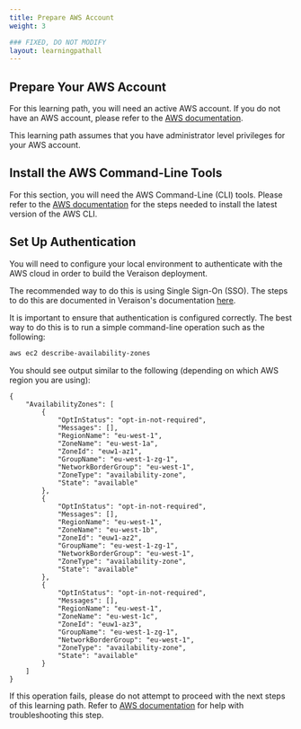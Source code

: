 ```yaml
---
title: Prepare AWS Account
weight: 3

### FIXED, DO NOT MODIFY
layout: learningpathall
---
```


## Prepare Your AWS Account
For this learning path, you will need an active AWS account. If you do not have an AWS account, please refer to the [AWS documentation](https://docs.aws.amazon.com/accounts/latest/reference/manage-acct-creating.html).

This learning path assumes that you have administrator level privileges for your AWS account.

## Install the AWS Command-Line Tools
For this section, you will need the AWS Command-Line (CLI) tools. Please refer to the [AWS documentation](https://docs.aws.amazon.com/cli/latest/userguide/getting-started-install.html) for the steps needed to install the latest version of the AWS CLI.

## Set Up Authentication
You will need to configure your local environment to authenticate with the AWS cloud in order to build the Veraison deployment.

The recommended way to do this is using Single Sign-On (SSO). The steps to do this are documented in Veraison's documentation [here](https://github.com/veraison/services/tree/main/deployments/aws#aws-account).

It is important to ensure that authentication is configured correctly. The best way to do this is to run a simple command-line operation such as the following:

```bash
aws ec2 describe-availability-zones
```

You should see output similar to the following (depending on which AWS region you are using):

```output
{
    "AvailabilityZones": [
        {
            "OptInStatus": "opt-in-not-required",
            "Messages": [],
            "RegionName": "eu-west-1",
            "ZoneName": "eu-west-1a",
            "ZoneId": "euw1-az1",
            "GroupName": "eu-west-1-zg-1",
            "NetworkBorderGroup": "eu-west-1",
            "ZoneType": "availability-zone",
            "State": "available"
        },
        {
            "OptInStatus": "opt-in-not-required",
            "Messages": [],
            "RegionName": "eu-west-1",
            "ZoneName": "eu-west-1b",
            "ZoneId": "euw1-az2",
            "GroupName": "eu-west-1-zg-1",
            "NetworkBorderGroup": "eu-west-1",
            "ZoneType": "availability-zone",
            "State": "available"
        },
        {
            "OptInStatus": "opt-in-not-required",
            "Messages": [],
            "RegionName": "eu-west-1",
            "ZoneName": "eu-west-1c",
            "ZoneId": "euw1-az3",
            "GroupName": "eu-west-1-zg-1",
            "NetworkBorderGroup": "eu-west-1",
            "ZoneType": "availability-zone",
            "State": "available"
        }
    ]
}
```
If this operation fails, please do not attempt to proceed with the next steps of this learning path. Refer to [AWS documentation](https://docs.aws.amazon.com/cli/v1/userguide/cli-chap-authentication.html) for help with troubleshooting this step.
